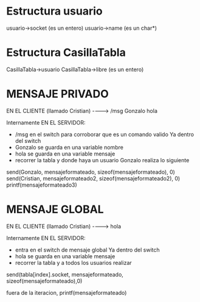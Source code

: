 # Estructura usuario

usuario->socket (es un entero)
usuario->name (es un char*)

# Estructura CasillaTabla

CasillaTabla->usuario
CasillaTabla->libre (es un entero)

# MENSAJE PRIVADO

EN EL CLIENTE (llamado Cristian) ----> /msg Gonzalo hola

Internamente EN EL SERVIDOR:

* /msg en el switch para corroborar que es un comando valido
Ya dentro del switch
* Gonzalo se guarda en una variable nombre
* hola se guarda en una variable mensaje
* recorrer la tabla y donde haya un usuario Gonzalo realiza lo siguiente

send(Gonzalo, mensajeformateado, sizeof(mensajeformateado), 0)
send(Cristian, mensajeformateado2, sizeof(mensajeformateado2), 0)
printf(mensajeformateado3)

# MENSAJE GLOBAL

EN EL CLIENTE (llamado Cristian) ----> hola

Internamente EN EL SERVIDOR:

* entra en el switch de mensaje global
Ya dentro del switch
* hola se guarda en una variable mensaje
* recorrer la tabla y a todos los usuarios realizar

send(tabla[index].socket, mensajeformateado, sizeof(mensajeformateado),0)

fuera de la iteracion, printf(mensajeformateado)